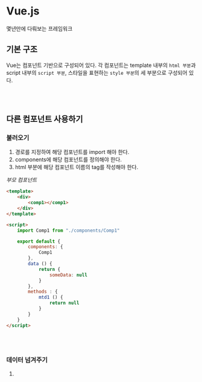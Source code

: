 # Vue.js

몇년만에 다뤄보는 프레임워크

## 기본 구조

Vue는 컴포넌트 기반으로 구성되어 있다. 각 컴포넌트는 template 내부의 `html 부분`과 script 내부의 `script 부분`, 스타일을 표현하는 `style 부분`의 세 부분으로 구성되어 있다.  

<br><br>

## 다른 컴포넌트 사용하기

### 불러오기

1. 경로를 지정하여 해당 컴포넌트를 import 해야 한다.
2. components에 해당 컴포넌트를 정의해야 한다.
3. html 부분에 해당 컴포넌트 이름의 tag를 작성해야 한다.


_부모 컴포넌트_

```html
<template>
	<div>
		<comp1></comp1>
	</div>
</template>

<script>
	import Comp1 from "./components/Comp1"

	export default {
		components: {
			Comp1
		},
		data () {
			return {
				someData: null
			}
		},
		methods : {
			mtd1 () {
				return null
			}
		}
	}
</script>
```

<br><br>

### 데이터 넘겨주기

1.
